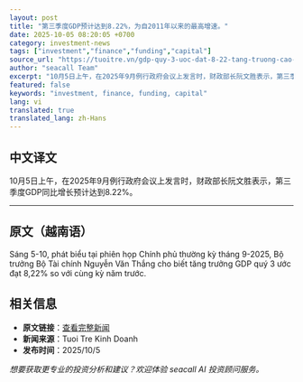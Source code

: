 ```yaml
---
layout: post
title: "第三季度GDP预计达到8.22%，为自2011年以来的最高增速。"
date: 2025-10-05 08:20:05 +0700
category: investment-news
tags: ["investment","finance","funding","capital"]
source_url: "https://tuoitre.vn/gdp-quy-3-uoc-dat-8-22-tang-truong-cao-nhat-tu-nam-2011-den-nay-20251005121810726.htm"
author: "seacall Team"
excerpt: "10月5日上午，在2025年9月例行政府会议上发言时，财政部长阮文胜表示，第三季度GDP同比增长预计达到8.22%。..."
featured: false
keywords: "investment, finance, funding, capital"
lang: vi
translated: true
translated_lang: zh-Hans
---
```


## 中文译文

10月5日上午，在2025年9月例行政府会议上发言时，财政部长阮文胜表示，第三季度GDP同比增长预计达到8.22%。

---

## 原文（越南语）

Sáng 5-10, phát biểu tại phiên họp Chính phủ thường kỳ tháng 9-2025, Bộ trưởng Bộ Tài chính Nguyễn Văn Thắng cho biết tăng trưởng GDP quý 3 ước đạt 8,22% so với cùng kỳ năm trước.

## 相关信息

- **原文链接**：[查看完整新闻](https://tuoitre.vn/gdp-quy-3-uoc-dat-8-22-tang-truong-cao-nhat-tu-nam-2011-den-nay-20251005121810726.htm)
- **新闻来源**：Tuoi Tre Kinh Doanh
- **发布时间**：2025/10/5

*想要获取更专业的投资分析和建议？欢迎体验 seacall AI 投资顾问服务。*